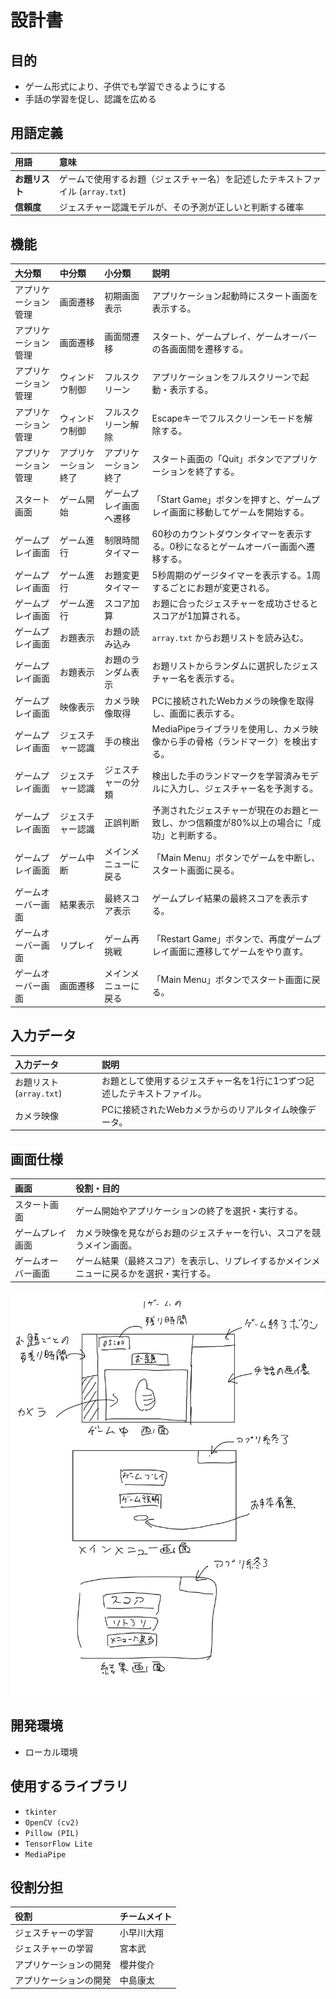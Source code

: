 # 設計書

## 目的

*   ゲーム形式により、子供でも学習できるようにする
*   手話の学習を促し、認識を広める

## 用語定義

|用語|意味|
|:--|:--|
|**お題リスト**|ゲームで使用するお題（ジェスチャー名）を記述したテキストファイル (`array.txt`)|
|**信頼度**|ジェスチャー認識モデルが、その予測が正しいと判断する確率|

## 機能

|大分類|中分類|小分類|説明|
|:---|:---|:---|:---|
|アプリケーション管理|画面遷移|初期画面表示|アプリケーション起動時にスタート画面を表示する。|
|アプリケーション管理|画面遷移|画面間遷移|スタート、ゲームプレイ、ゲームオーバーの各画面間を遷移する。|
|アプリケーション管理|ウィンドウ制御|フルスクリーン|アプリケーションをフルスクリーンで起動・表示する。|
|アプリケーション管理|ウィンドウ制御|フルスクリーン解除|Escapeキーでフルスクリーンモードを解除する。|
|アプリケーション管理|アプリケーション終了|アプリケーション終了|スタート画面の「Quit」ボタンでアプリケーションを終了する。|
|スタート画面|ゲーム開始|ゲームプレイ画面へ遷移|「Start Game」ボタンを押すと、ゲームプレイ画面に移動してゲームを開始する。|
|ゲームプレイ画面|ゲーム進行|制限時間タイマー|60秒のカウントダウンタイマーを表示する。0秒になるとゲームオーバー画面へ遷移する。|
|ゲームプレイ画面|ゲーム進行|お題変更タイマー|5秒周期のゲージタイマーを表示する。1周するごとにお題が変更される。|
|ゲームプレイ画面|ゲーム進行|スコア加算|お題に合ったジェスチャーを成功させるとスコアが1加算される。|
|ゲームプレイ画面|お題表示|お題の読み込み|`array.txt` からお題リストを読み込む。|
|ゲームプレイ画面|お題表示|お題のランダム表示|お題リストからランダムに選択したジェスチャー名を表示する。|
|ゲームプレイ画面|映像表示|カメラ映像取得|PCに接続されたWebカメラの映像を取得し、画面に表示する。|
|ゲームプレイ画面|ジェスチャー認識|手の検出|MediaPipeライブラリを使用し、カメラ映像から手の骨格（ランドマーク）を検出する。|
|ゲームプレイ画面|ジェスチャー認識|ジェスチャーの分類|検出した手のランドマークを学習済みモデルに入力し、ジェスチャー名を予測する。|
|ゲームプレイ画面|ジェスチャー認識|正誤判断|予測されたジェスチャーが現在のお題と一致し、かつ信頼度が80%以上の場合に「成功」と判断する。|
|ゲームプレイ画面|ゲーム中断|メインメニューに戻る|「Main Menu」ボタンでゲームを中断し、スタート画面に戻る。|
|ゲームオーバー画面|結果表示|最終スコア表示|ゲームプレイ結果の最終スコアを表示する。|
|ゲームオーバー画面|リプレイ|ゲーム再挑戦|「Restart Game」ボタンで、再度ゲームプレイ画面に遷移してゲームをやり直す。|
|ゲームオーバー画面|画面遷移|メインメニューに戻る|「Main Menu」ボタンでスタート画面に戻る。|

## 入力データ

|入力データ|説明|
|:---|:---|
|お題リスト (`array.txt`)|お題として使用するジェスチャー名を1行に1つずつ記述したテキストファイル。|
|カメラ映像|PCに接続されたWebカメラからのリアルタイム映像データ。|

## 画面仕様

|画面|役割・目的|
|:---|:---|
|スタート画面|ゲーム開始やアプリケーションの終了を選択・実行する。|
|ゲームプレイ画面|カメラ映像を見ながらお題のジェスチャーを行い、スコアを競うメイン画面。|
|ゲームオーバー画面|ゲーム結果（最終スコア）を表示し、リプレイするかメインメニューに戻るかを選択・実行する。|

<img src="./画面モデル-1.jpg" width="500px">

## 開発環境

*   ローカル環境

## 使用するライブラリ

*   `tkinter`
*   `OpenCV (cv2)`
*   `Pillow (PIL)`
*   `TensorFlow Lite`
*   `MediaPipe`

## 役割分担

|**役割**|**チームメイト**|
|:---|:---|
|ジェスチャーの学習|小早川大翔|
|ジェスチャーの学習|宮本武|
|アプリケーションの開発|櫻井俊介|
|アプリケーションの開発|中島康太|

